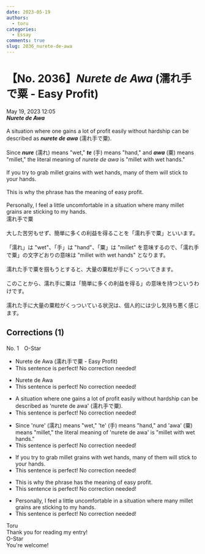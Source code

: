 ```yaml
---
date: 2023-05-19
authors:
  - toru
categories:
  - Essay
comments: true
slug: 2036_nurete-de-awa
---
```


# 【No. 2036】<strong><em>Nurete de Awa</strong></em> (濡れ手で粟 - Easy Profit)
<div class="date">May 19, 2023 12:05</div>
<div id="post"><div id="body_show_ori">
<strong><em>Nurete de Awa</strong></em><br/><br/>A situation where one gains a lot of profit easily without hardship can be described as <strong><em>nurete de awa</em></strong> (濡れ手で粟).<br/><br/>Since <strong><em>nure</em></strong> (濡れ) means "wet," <strong><em>te</em></strong> (手) means "hand," and <strong><em>awa</em></strong> (粟) means "millet," the literal meaning of <em>nurete de awa</em> is "millet with wet hands."<br/><br/>If you try to grab millet grains with wet hands, many of them will stick to your hands.<br/><br/>This is why the phrase has the meaning of easy profit.<br/><br/>Personally, I feel a little uncomfortable in a situation where many millet grains are sticking to my hands.
</div></div>

<!-- more -->

<div id="post_ja"><div id="body_show_mo">
濡れ手で粟<br/><br/>大した苦労もせず、簡単に多くの利益を得ることを「濡れ手で粟」といいます。<br/><br/>「濡れ」は "wet"、「手」は "hand"、「粟」は "millet" を意味するので、「濡れ手で粟」の文字どおりの意味は "millet with wet hands" となります。<br/><br/>濡れた手で粟を掴もうとすると、大量の粟粒が手にくっついてきます。<br/><br/>このことから、濡れ手に粟は「簡単に多くの利益を得る」の意味を持つというわけです。<br/><br/>濡れた手に大量の粟粒がくっついている状況は、個人的には少し気持ち悪く感じます。
</div></div>

## Corrections (1)
<div id="block"><div class="first_name"> No. 1　<span class="just_name">O-Star</span></div><div id="block2">
<ul class="correction_field">
<li class="incorrect">Nurete de Awa (濡れ手で粟 - Easy Profit)</li>
<li class="corrected perfect">This sentence is perfect! No correction needed!</li>
</ul>
<ul class="correction_field">
<li class="incorrect">Nurete de Awa</li>
<li class="corrected perfect">This sentence is perfect! No correction needed!</li>
</ul>
<ul class="correction_field">
<li class="incorrect">A situation where one gains a lot of profit easily without hardship can be described as 'nurete de awa' (濡れ手で粟).</li>
<li class="corrected perfect">This sentence is perfect! No correction needed!</li>
</ul>
<ul class="correction_field">
<li class="incorrect">Since 'nure' (濡れ) means "wet," 'te' (手) means "hand," and 'awa' (粟) means "millet," the literal meaning of 'nurete de awa' is "millet with wet hands."</li>
<li class="corrected perfect">This sentence is perfect! No correction needed!</li>
</ul>
<ul class="correction_field">
<li class="incorrect">If you try to grab millet grains with wet hands, many of them will stick to your hands.</li>
<li class="corrected perfect">This sentence is perfect! No correction needed!</li>
</ul>
<ul class="correction_field">
<li class="incorrect">This is why the phrase has the meaning of easy profit.</li>
<li class="corrected perfect">This sentence is perfect! No correction needed!</li>
</ul>
<ul class="correction_field">
<li class="incorrect">Personally, I feel a little uncomfortable in a situation where many millet grains are sticking to my hands.</li>
<li class="corrected perfect">This sentence is perfect! No correction needed!</li>
</ul>
</div><div class="name"><span class="just_name">Toru</span><br>
Thank you for reading my entry!
</div>
<div class="name"><span class="just_name">O-Star</span><br>
You're welcome!
</div>
</div>
